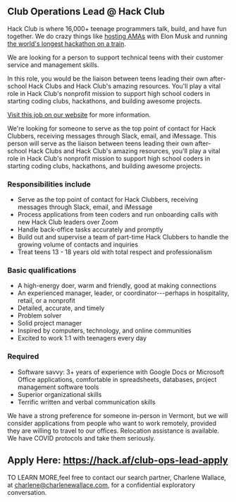 ## Club Operations Lead @ Hack Club

Hack Club is where 16,000+ teenage programmers talk, build, and have fun together. We do crazy things like [hosting AMAs](https://hackclub.com/amas/) with Elon Musk and running [the world's longest hackathon on a train](https://www.youtube.com/watch?v=2BID8_pGuqA).

We are looking for a person to support technical teens with their customer service and management skills.

In this role, you would be the liaison between teens leading their own after-school Hack Clubs and Hack Club's amazing resources. You'll play a vital role in Hack Club's nonprofit mission to support high school coders in starting coding clubs, hackathons, and building awesome projects.

[Visit this job on our website](https://hackclub.com/jobs/club-operations-lead/) for more information.

We're looking for someone to serve as the top point of contact for Hack Clubbers, receiving messages through Slack, email, and iMessage. This person will serve as the liaison between teens leading their own after-school Hack Clubs and Hack Club's amazing resources, you'll play a vital role in Hack Club's nonprofit mission to support high school coders in starting coding clubs, hackathons, and building awesome projects.

### Responsibilities include

- Serve as the top point of contact for Hack Clubbers, receiving messages through Slack, email, and iMessage
- Process applications from teen coders and run onboarding calls with new Hack Club leaders over Zoom
- Handle back-office tasks accurately and promptly
- Build out and supervise a team of part-time Hack Clubbers to handle the growing volume of contacts and inquiries
- Treat teens 13 - 18 years old with total respect and professionalism

### Basic qualifications

- A high-energy doer, warm and friendly, good at making connections
- An experienced manager, leader, or coordinator---perhaps in hospitality, retail, or a nonprofit
- Detailed, accurate, and timely
- Problem solver
- Solid project manager
- Inspired by computers, technology, and online communities
- Excited to work 1:1 with teenagers every day

### Required

- Software savvy: 3+ years of experience with Google Docs or Microsoft Office applications, comfortable in spreadsheets, databases, project management software tools
- Superior organizational skills
- Terrific written and verbal communication skills

We have a strong preference for someone in-person in Vermont, but we will consider applications from people who want to work remotely, provided they are willing to travel to our offices. Relocation assistance is available. We have COVID protocols and take them seriously.

## Apply Here: https://hack.af/club-ops-lead-apply

TO LEARN MORE,feel free to contact our search partner, Charlene Wallace, at charlene@charlenewallace.com, for a confidential exploratory conversation.